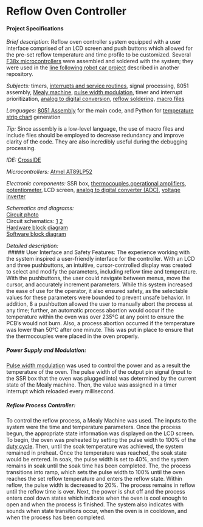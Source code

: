 # Reflow Oven Controller

#### Project Specifications

*Brief description:*  Reflow oven controller system equipped with a user interface comprised of an LCD screen and push buttons which allowed for the pre-set reflow temperature and time profile to be customized. Several [F38x microcontrollers](http://imgur.com/fpRxDN6) were assembled and soldered with the system; they were used in the [line following robot car project](https://github.com/hannahvsawiuk/Line-Following-Robot-Car) described in another repository.

*Subjects:* timers, [interrupts and service routines](http://users.ece.utexas.edu/~valvano/Volume1/E-Book/C12_Interrupts.htm), signal processing, 8051 assembly, [Mealy machine](https://en.wikipedia.org/wiki/Mealy_machine), [pulse width modulation]((https://learn.sparkfun.com/tutorials/pulse-width-modulation)), timer and interrupt prioritization, [analog to digital conversion](https://www.google.ca/url?sa=i&rct=j&q=&esrc=s&source=images&cd=&cad=rja&uact=8&ved=0ahUKEwiYnq3BjuzTAhUC9GMKHd0xCCgQjRwIBw&url=https%3A%2F%2Fwww.nutaq.com%2Fblog%2Fanalog-digital-%25E2%2580%2593-part-2-conversion-process&psig=AFQjCNGV3rRhnGQ_iyBCpZaaDk4g1qbj1Q&ust=1494738897585891), [reflow soldering](https://www.compuphase.com/electronics/reflowsolderprofiles.htm), [macro files](https://www.tutorialspoint.com/assembly_programming/assembly_macros.htm)

*Languages:* [8051 Assembly]( http://www.keil.com/support/man/docs/is51/) for the main code, and Python for [temperature strip chart](https://www.dropbox.com/s/nt0qm0uwofr5zlu/Capture.PNG?dl=0) generation

*Tip:* Since assembly is a low-level language, the use of macro files and include files should be employed to decrease redundancy and improve clarity of the code. They are also incredibly useful during the debugging processing.

*IDE:* [CrossIDE](http://crosside.software.informer.com/)

*Microcontrollers:* [Atmel AT89LP52]( http://www.atmel.com/images/doc3709.pdf)

*Electronic components:* SSR box, [thermocouples]( http://www.thermometricscorp.com/thertypk.html),[operational amplifiers]( http://www.analog.com/media/en/technical-documentation/data-sheets/OP07.pdf), [potentiometer](http://www.resistorguide.com/potentiometer/), LCD screen, [analog to digital converter (ADC)]( https://cdn-shop.adafruit.com/datasheets/MCP3008.pdf), [voltage inverter]( http://www.ti.com/lit/ds/symlink/tl7660.pdf)

*Schematics and diagrams:*</br>
<a href="https://www.dropbox.com/s/8inusqbrt4eife4/circuit1.jpg?dl=0" target="_blank">Circuit photo</a> </br>
Circuit schematics: [1](https://www.dropbox.com/s/4hfuhjtyy643e6z/circuit_diagram2.png?dl=0) [2](https://www.dropbox.com/s/4gagmzkupb865ab/circuit_diagram1.png?dl=0) </br>
 [Hardware block diagram](https://www.dropbox.com/s/dxfalct1wr18iq8/Hardware%20Block%20Diagram.png?dl=0) </br>
 [Software block diagram](https://www.dropbox.com/s/04m8l1wg80gv9jt/Software%20block%20diagram.png?dl=0)

*Detailed description:*</br>
  ##### User Interface and Safety Features: 
The experience working with the system inspired a user-friendly interface for the controller. With an LCD and three pushbuttons, an intuitive, cursor-controlled display was created to select and modify the parameters, including reflow time and temperature. With the pushbuttons, the user could navigate between menus, move the cursor, and accurately increment parameters. While this system increased the ease of use for the operator, it also ensured safety, as the selectable values for these parameters were bounded to prevent unsafe behavior. In addition, 8 a pushbutton allowed the user to manually abort the process at any time; further, an automatic process abortion would occur if the temperature within the oven was over 235°C at any point to ensure the PCB’s would not burn. Also, a process abortion occurred if the temperature was lower than 50°C after one minute. This was put in place to ensure that the thermocouples were placed in the oven properly. 

##### Power Supply and Modulation: 
[Pulse width modulation](https://learn.sparkfun.com/tutorials/pulse-width-modulation) was used to control the power and as a result the temperature of the oven. The pulse width of the output pin signal (input to the SSR box that the oven was plugged into) was determined by the current state of the Mealy machine. Then, the value was assigned in a timer interrupt which reloaded every millisecond. 
  
##### Reflow Process Controller:
To control the reflow process, a Mealy Machine was used. The inputs to the system were the time and temperature parameters. Once the process begun, the appropriate state information was displayed on the LCD screen. To begin, the oven was preheated by setting the pulse width to 100% of the [duty cycle](https://www.google.ca/url?sa=i&rct=j&q=&esrc=s&source=imgres&cd=&cad=rja&uact=8&ved=0ahUKEwjXkKW1iuzTAhUY9WMKHW5xAQcQjRwIBw&url=https%3A%2F%2Flearn.sparkfun.com%2Ftutorials%2Fpulse-width-modulation%2Fduty-cycle&psig=AFQjCNGkqpQFrvcZ776lDA8NEu3qP_2fcA&ust=1494737814815260). Then, until the soak temperature was achieved, the system remained in preheat. Once the temperature was reached, the soak state would be entered. In soak, the pulse width is set to 40%, and the system remains in soak until the soak time has been completed. The, the process transitions into ramp, which sets the pulse width to 100% until the oven reaches the set reflow temperature and enters the reflow state. Within reflow, the pulse width is decreased to 20%. The process remains in reflow until the reflow time is over. Next, the power is shut off and the process enters cool down states which indicate when the oven is cool enough to open and when the process is finished. The system also indicates with sounds when state transitions occur, when the oven is in cooldown, and when the process has been completed.
